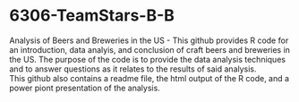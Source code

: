 # 6306-TeamStars-B-B
Analysis of Beers and Breweries in the US - 
This github provides R code for an introduction, data analyis, and conclusion of craft beers and breweries in the US.  The purpose of the
code is to provide the data analysis techniques and to answer questions as it relates to the results of said analysis.  
This github also contains a readme file, the html output of the R code, and a power piont presentation of the analysis.
